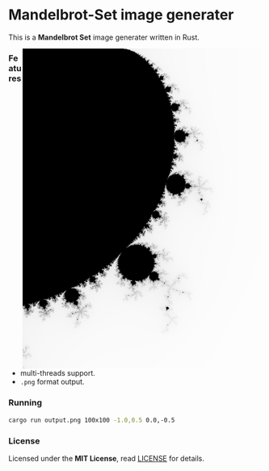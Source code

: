 # Mandelbrot-Set image generater
This is a **Mandelbrot Set** image generater written in Rust.

<img src="./screenshot.png" align="right"/>

### Features
- multi-threads support.
- `.png` format output.

### Running
```bash
cargo run output.png 100x100 -1.0,0.5 0.0,-0.5
```

### License
Licensed under the **MIT License**, read [LICENSE](LICENSE) for details.
